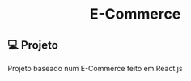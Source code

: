 <h1 align="center">
  E-Commerce
</h1>

## 💻 Projeto
Projeto baseado num E-Commerce feito em React.js